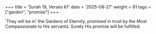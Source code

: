 +++
title = 'Surah 19, Verses 61'
date = '2025-08-27'
weight = 61
tags = ["garden", "promise"]
+++

˹They will be in˺ the Gardens of Eternity, promised in trust by the Most Compassionate to His servants. Surely His promise will be fulfilled.